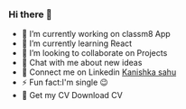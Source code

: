 ### Hi there 👋


- 🔭 I’m currently working on classm8 App
- 🌱 I’m currently learning React
- 👯 I’m looking to collaborate on Projects 
- 💬 Chat with me about new ideas 
- 💼 Connect me on Linkedin <a href="https://www.linkedin.com/in/kanishka-sahu-71114416b/">Kanishka sahu</a>
- ⚡ Fun fact:I'm single 😉
- 📑 Get my <a src = "https://drive.google.com/file/d/1vfoXRx_C-bRagcSABZmYkNYSzpb_zcfX/view?usp=sharing" >CV Download CV</a>

